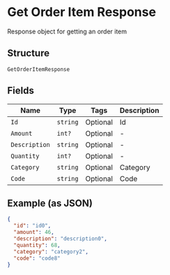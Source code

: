 
# Get Order Item Response

Response object for getting an order item

## Structure

`GetOrderItemResponse`

## Fields

| Name | Type | Tags | Description |
|  --- | --- | --- | --- |
| `Id` | `string` | Optional | Id |
| `Amount` | `int?` | Optional | - |
| `Description` | `string` | Optional | - |
| `Quantity` | `int?` | Optional | - |
| `Category` | `string` | Optional | Category |
| `Code` | `string` | Optional | Code |

## Example (as JSON)

```json
{
  "id": "id0",
  "amount": 46,
  "description": "description0",
  "quantity": 68,
  "category": "category2",
  "code": "code8"
}
```

